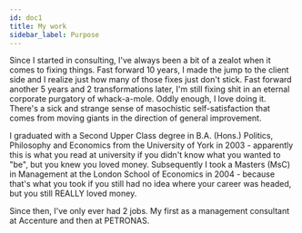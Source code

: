 ```yaml
---
id: doc1
title: My work
sidebar_label: Purpose
---
```


Since I started in consulting, I've always been a bit of a zealot when it comes to fixing things. Fast forward 10 years, I made the jump to the client side and I realize just how many of those fixes just don't stick. Fast forward another 5 years and 2 transformations later, I'm still fixing shit in an eternal corporate purgatory of whack-a-mole. Oddly enough, I love doing it. There's a sick and strange sense of masochistic self-satisfaction that comes from moving giants in the direction of general improvement. 

I graduated with a Second Upper Class degree in B.A. (Hons.) Politics, Philosophy and Economics from the University of York in 2003 - apparently this is what you read at university if you didn't know what you wanted to "be", but you knew you loved money. Subsequently I took a Masters (MsC) in Management at the London School of Economics in 2004 - because that's what you took if you still had no idea where your career was headed, but you still REALLY loved money. 

Since then, I've only ever had 2 jobs. My first as a management consultant at Accenture and then at PETRONAS. 

